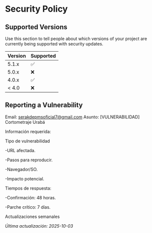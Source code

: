# Security Policy

## Supported Versions

Use this section to tell people about which versions of your project are
currently being supported with security updates.

| Version | Supported          |
| ------- | ------------------ |
| 5.1.x   | :white_check_mark: |
| 5.0.x   | :x:                |
| 4.0.x   | :white_check_mark: |
| < 4.0   | :x:                |

## Reporting a Vulnerability

Email: serakdepmsoficial7@gmail.com
Asunto: [VULNERABILIDAD] Cortometraje Urabá

Información requerida:

Tipo de vulnerabilidad

-URL afectada.

-Pasos para reproducir.

-Navegador/SO.

-Impacto potencial.

Tiempos de respuesta:

-Confirmación: 48 horas.

-Parche crítico: 7 días.

Actualizaciones semanales

*Última actualización: 2025-10-03*
